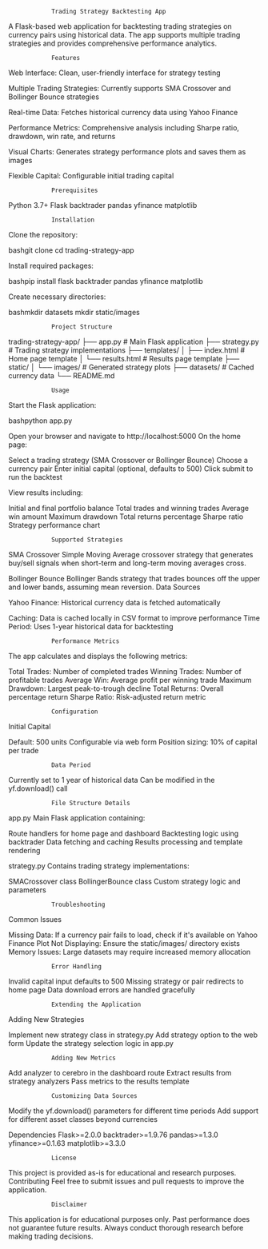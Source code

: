                 Trading Strategy Backtesting App


A Flask-based web application for backtesting trading strategies on currency pairs using historical data. The app supports multiple trading strategies and provides comprehensive performance analytics.


                Features
Web Interface: Clean, user-friendly interface for strategy testing

Multiple Trading Strategies: Currently supports SMA Crossover and Bollinger Bounce strategies

Real-time Data: Fetches historical currency data using Yahoo Finance

Performance Metrics: Comprehensive analysis including Sharpe ratio, drawdown, win rate, and returns

Visual Charts: Generates strategy performance plots and saves them as images

Flexible Capital: Configurable initial trading capital



                Prerequisites
Python 3.7+
Flask
backtrader
pandas
yfinance
matplotlib



                Installation
Clone the repository:

bashgit clone <repository-url>
cd trading-strategy-app

Install required packages:

bashpip install flask backtrader pandas yfinance matplotlib

Create necessary directories:

bashmkdir datasets
mkdir static/images



                Project Structure
trading-strategy-app/
├── app.py                 # Main Flask application
├── strategy.py            # Trading strategy implementations
├── templates/
│   ├── index.html         # Home page template
│   └── results.html       # Results page template
├── static/
│   └── images/           # Generated strategy plots
├── datasets/             # Cached currency data
└── README.md



                Usage
Start the Flask application:

bashpython app.py

Open your browser and navigate to http://localhost:5000
On the home page:

Select a trading strategy (SMA Crossover or Bollinger Bounce)
Choose a currency pair
Enter initial capital (optional, defaults to 500)
Click submit to run the backtest


View results including:

Initial and final portfolio balance
Total trades and winning trades
Average win amount
Maximum drawdown
Total returns percentage
Sharpe ratio
Strategy performance chart



                Supported Strategies
SMA Crossover
Simple Moving Average crossover strategy that generates buy/sell signals when short-term and long-term moving averages cross.

Bollinger Bounce
Bollinger Bands strategy that trades bounces off the upper and lower bands, assuming mean reversion.
Data Sources

Yahoo Finance: Historical currency data is fetched automatically

Caching: Data is cached locally in CSV format to improve performance
Time Period: Uses 1-year historical data for backtesting



                Performance Metrics
The app calculates and displays the following metrics:

Total Trades: Number of completed trades
Winning Trades: Number of profitable trades
Average Win: Average profit per winning trade
Maximum Drawdown: Largest peak-to-trough decline
Total Returns: Overall percentage return
Sharpe Ratio: Risk-adjusted return metric



                Configuration
Initial Capital

Default: 500 units
Configurable via web form
Position sizing: 10% of capital per trade


                Data Period
Currently set to 1 year of historical data
Can be modified in the yf.download() call



                File Structure Details
app.py
Main Flask application containing:

Route handlers for home page and dashboard
Backtesting logic using backtrader
Data fetching and caching
Results processing and template rendering

strategy.py
Contains trading strategy implementations:

SMACrossover class
BollingerBounce class
Custom strategy logic and parameters




                Troubleshooting
Common Issues

Missing Data: If a currency pair fails to load, check if it's available on Yahoo Finance
Plot Not Displaying: Ensure the static/images/ directory exists
Memory Issues: Large datasets may require increased memory allocation




                Error Handling
Invalid capital input defaults to 500
Missing strategy or pair redirects to home page
Data download errors are handled gracefully




                Extending the Application
Adding New Strategies

Implement new strategy class in strategy.py
Add strategy option to the web form
Update the strategy selection logic in app.py




                Adding New Metrics
Add analyzer to cerebro in the dashboard route
Extract results from strategy analyzers
Pass metrics to the results template




                Customizing Data Sources
Modify the yf.download() parameters for different time periods
Add support for different asset classes beyond currencies

Dependencies
Flask>=2.0.0
backtrader>=1.9.76
pandas>=1.3.0
yfinance>=0.1.63
matplotlib>=3.3.0



                License
This project is provided as-is for educational and research purposes.
Contributing
Feel free to submit issues and pull requests to improve the application.



                Disclaimer
This application is for educational purposes only. Past performance does not guarantee future results. Always conduct thorough research before making trading decisions.